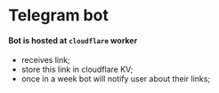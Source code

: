 # Telegram bot

#### Bot is hosted at `cloudflare` worker

- receives link;
- store this link in cloudflare KV;
- once in a week bot will notify user about their links;

